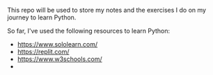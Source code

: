 This repo will be used to store my notes and the exercises I do on my journey to learn Python.

So far, I've used the following resources to learn Python:

- https://www.sololearn.com/
- https://replit.com/
- https://www.w3schools.com/
- 
